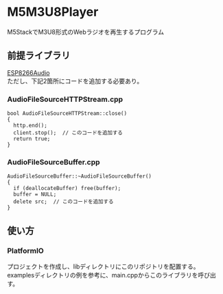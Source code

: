 # M5M3U8Player  
M5StackでM3U8形式のWebラジオを再生するプログラム  

## 前提ライブラリ  
[ESP8266Audio](https://github.com/earlephilhower/ESP8266Audio)  
ただし、下記2箇所にコードを追加する必要あり。  

### AudioFileSourceHTTPStream.cpp  
```
bool AudioFileSourceHTTPStream::close()
{
  http.end();
  client.stop();  // このコードを追加する
  return true;
}
```

### AudioFileSourceBuffer.cpp  
```
AudioFileSourceBuffer::~AudioFileSourceBuffer()
{
  if (deallocateBuffer) free(buffer);
  buffer = NULL;
  delete src;  // このコードを追加する
}
```

## 使い方  
### PlatformIO  
プロジェクトを作成し、libディレクトリにこのリポジトリを配置する。  
examplesディレクトリの例を参考に、main.cppからこのライブラリを呼び出す。  
